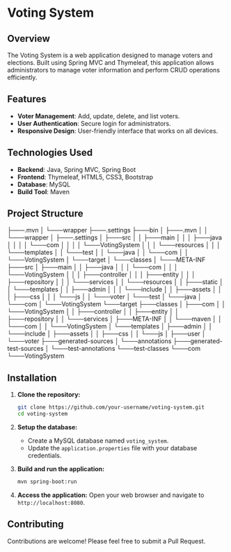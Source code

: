 # Voting System

## Overview

The Voting System is a web application designed to manage voters and elections. Built using Spring MVC and Thymeleaf, this application allows administrators to manage voter information and perform CRUD operations efficiently.

## Features

- **Voter Management**: Add, update, delete, and list voters.
- **User Authentication**: Secure login for administrators.
- **Responsive Design**: User-friendly interface that works on all devices.

## Technologies Used

- **Backend**: Java, Spring MVC, Spring Boot
- **Frontend**: Thymeleaf, HTML5, CSS3, Bootstrap
- **Database**: MySQL
- **Build Tool**: Maven

## Project Structure

├───.mvn
│   └───wrapper
├───.settings
├───bin
│   ├───.mvn
│   │   └───wrapper
│   ├───.settings
│   ├───src
│   │   ├───main
│   │   │   ├───java
│   │   │   │   └───com
│   │   │   │       └───VotingSystem
│   │   │   └───resources
│   │   │       └───templates
│   │   └───test
│   │       └───java
│   │           └───com
│   │               └───VotingSystem
│   └───target
│       └───classes
│           └───META-INF
├───src
│   ├───main
│   │   ├───java
│   │   │   └───com
│   │   │       └───VotingSystem
│   │   │           ├───controller
│   │   │           ├───entity
│   │   │           ├───repository
│   │   │           └───services
│   │   └───resources
│   │       ├───static
│   │       └───templates
│   │           ├───admin
│   │           │   └───include
│   │           ├───assets
│   │           │   ├───css
│   │           │   └───js
│   │           └───voter
│   └───test
│       └───java
│           └───com
│               └───VotingSystem
└───target
    ├───classes
    │   ├───com
    │   │   └───VotingSystem
    │   │       ├───controller
    │   │       ├───entity
    │   │       ├───repository
    │   │       └───services
    │   ├───META-INF
    │   │   └───maven
    │   │       └───com
    │   │           └───VotingSystem
    │   └───templates
    │       ├───admin
    │       │   └───include
    │       ├───assets
    │       │   ├───css
    │       │   └───js
    │       ├───user
    │       └───voter
    ├───generated-sources
    │   └───annotations
    ├───generated-test-sources
    │   └───test-annotations
    └───test-classes
        └───com
            └───VotingSystem
## Installation

1. **Clone the repository:**
    ```bash
    git clone https://github.com/your-username/voting-system.git
    cd voting-system
    ```

2. **Setup the database:**
    - Create a MySQL database named `voting_system`.
    - Update the `application.properties` file with your database credentials.

3. **Build and run the application:**
    ```bash
    mvn spring-boot:run
    ```

4. **Access the application:**
    Open your web browser and navigate to `http://localhost:8080`.

## Contributing

Contributions are welcome! Please feel free to submit a Pull Request.
